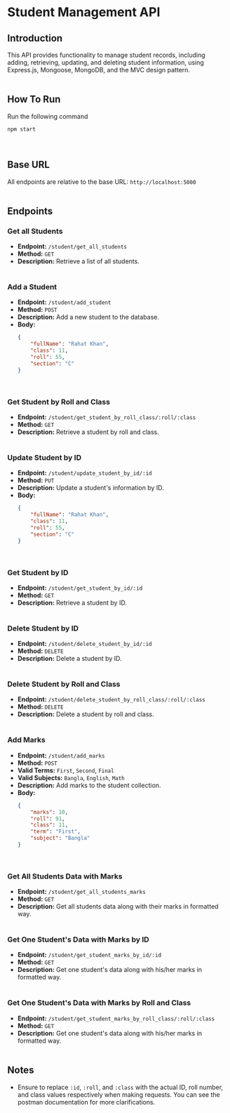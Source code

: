 # Student Management API

## Introduction

This API provides functionality to manage student records, including adding, retrieving, updating, and deleting student information, using Express.js, Mongoose, MongoDB, and the MVC design pattern.
<br><br>

## How To Run

Run the following command

```bash
npm start
```

<br>

## Base URL

All endpoints are relative to the base URL: `http://localhost:5000`
<br><br>

## Endpoints

### Get all Students

-   **Endpoint:** `/student/get_all_students`
-   **Method:** `GET`
-   **Description:** Retrieve a list of all students.
    <br><br>

### Add a Student

-   **Endpoint:** `/student/add_student`
-   **Method:** `POST`
-   **Description:** Add a new student to the database.
-   **Body:**
    ```json
    {
        "fullName": "Rahat Khan",
        "class": 11,
        "roll": 55,
        "section": "C"
    }
    ```
    <br>

### Get Student by Roll and Class

-   **Endpoint:** `/student/get_student_by_roll_class/:roll/:class`
-   **Method:** `GET`
-   **Description:** Retrieve a student by roll and class.
    <br><br>

### Update Student by ID

-   **Endpoint:** `/student/update_student_by_id/:id`
-   **Method:** `PUT`
-   **Description:** Update a student's information by ID.
-   **Body:**
    ```json
    {
        "fullName": "Rahat Khan",
        "class": 11,
        "roll": 55,
        "section": "C"
    }
    ```
    <br>

### Get Student by ID

-   **Endpoint:** `/student/get_student_by_id/:id`
-   **Method:** `GET`
-   **Description:** Retrieve a student by ID.
    <br><br>

### Delete Student by ID

-   **Endpoint:** `/student/delete_student_by_id/:id`
-   **Method:** `DELETE`
-   **Description:** Delete a student by ID.
    <br><br>

### Delete Student by Roll and Class

-   **Endpoint:** `/student/delete_student_by_roll_class/:roll/:class`
-   **Method:** `DELETE`
-   **Description:** Delete a student by roll and class.
    <br><br>

### Add Marks

-   **Endpoint:** `/student/add_marks`
-   **Method:** `POST`
-   **Valid Terms:** `First`, `Second`, `Final`
-   **Valid Subjects:** `Bangla`, `English`, `Math`
-   **Description:** Add marks to the student collection.
-   **Body:**
    ```json
    {
        "marks": 10,
        "roll": 91,
        "class": 11,
        "term": "First",
        "subject": "Bangla"
    }
    ```
    <br>

### Get All Students Data with Marks

-   **Endpoint:** `/student/get_all_students_marks`
-   **Method:** `GET`
-   **Description:** Get all students data along with their marks in formatted way.
    <br><br>

### Get One Student's Data with Marks by ID

-   **Endpoint:** `/student/get_student_marks_by_id/:id`
-   **Method:** `GET`
-   **Description:** Get one student's data along with his/her marks in formatted way.
    <br><br>

### Get One Student's Data with Marks by Roll and Class

-   **Endpoint:** `/student/get_student_marks_by_roll_class/:roll/:class`
-   **Method:** `GET`
-   **Description:** Get one student's data along with his/her marks in formatted way.
    <br><br>

## Notes

-   Ensure to replace `:id`, `:roll`, and `:class` with the actual ID, roll number, and class values respectively when making requests. You can see the postman documentation for more clarifications.
